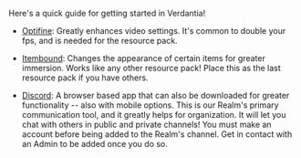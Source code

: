 Here's a quick guide for getting started in Verdantia!

* [Optifine](https://optifine.net/downloads): Greatly enhances video settings. It's common to double your fps, and is needed for the resource pack.

* [Itembound](https://mods.curse.com/texture-packs/minecraft/252691-itembound-16x): Changes the appearance of certain items for greater immersion. Works like any other resource pack! Place this as the last resource pack if you have others.

* [Discord](https://discordapp.com/): A browser based app that can also be downloaded for greater functionality -- also with mobile options. This is our Realm's primary communication tool, and it greatly helps for organization. It will let you chat with others in public and private channels! You must make an account before being added to the Realm's channel. Get in contact with an Admin to be added once you do so.
